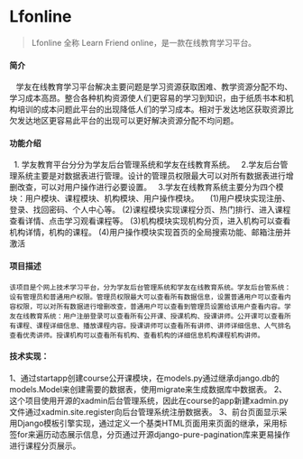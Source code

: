 # Lfonline
> Lfonline 全称 Learn Friend online，是一款在线教育学习平台。

#### 简介
    学友在线教育学习平台解决主要问题是学习资源获取困难、教学资源分配不均、学习成本高昂。整合各种机构资源使人们更容易的学习到知识，由于纸质书本和机构培训的成本问题此平台的出现降低人们的学习成本。相对于发达地区获取资源比欠发达地区更容易此平台的出现可以更好解决资源分配不均问题。
    
#### 功能介绍
     1. 学友教育平台分分为学友后台管理系统和学友在线教育系统。
     2.学友后台管理系统主要是对数据表进行管理。设计的管理员权限最大可以对所有数据表进行增删改查，可以对用户操作进行必要设置。
     3.学友在线教育系统主要分为四个模块：用户模块、课程模块、机构模块、用户操作模块。
      (1)用户模块实现注册、登录、找回密码、个人中心等。
      (2)课程模块实现课程分页、热门排行、进入课程查看详情、点击学习观看课程等。
      (3)机构模块实现机构分页，进入机构可以查看机构详情，机构的课程。
      (4)用户操作模块实现首页的全局搜索功能、邮箱注册并激活
      
#### 项目描述

    该项目是个网上技术学习平台，分为学友后台管理系统和学友在线教育系统。学友后台管系统：设有管理员和普通用户权限。管理员权限最大可以查看所有数据信息，设置普通用户可以查看内容权限，可以对所有数据进行增删改查，普通用户可以查看到管理员设置给该用户查看内容。学友在线教育系统：用户注册登录可以查看所有公开课、授课机构、授课讲师。公开课可以查看所有课程、课程详细信息、播放课程内容。授课讲师可以查看所有讲师、讲师详细信息、人气排名查看优秀讲师。授课机构可以查看所有机构、查看机构的详细信息机构课程机构讲师。
    
#### 技术实现：
1、通过startapp创建course公开课模块，在models.py通过继承django.db的models.Model来创建需要的数据表，使用migrate来生成数据库中数据表。
2、这个项目使用开源的xadmin后台管理系统，因此在course的app新建xadmin.py文件通过xadmin.site.register向后台管理系统注册数据表。
3、前台页面显示采用Django模板引擎实现，通过定义一个基类HTML页面用来页面的继承，采用标签for来遍历动态展示信息，分页通过开源django-pure-pagination库来更易操作进行课程分页展示。
